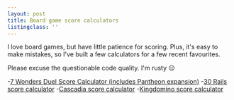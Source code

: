 ```yaml
---
layout: post
title: Board game score calculators
listingclass: ''
---
```


I love board games, but have little patience for scoring. Plus, it's easy to make mistakes, so I've built a few calculators for a few recent favourites.

Please excuse the questionable code quality. I'm rusty 😐

-[7 Wonders Duel Score Calculator (includes Pantheon expansion)](//ronansprake.co.uk/7-wonders-duel-score-calculator)
-[30 Rails score calculator](//ronansprake.co.uk/30-rails-score-calculator)
-[Cascadia score calculator](//ronansprake.co.uk/cascadia-score-calculator)
-[Kingdomino score calculator](//ronansprake.co.uk/kingdomino-score-calculator)

